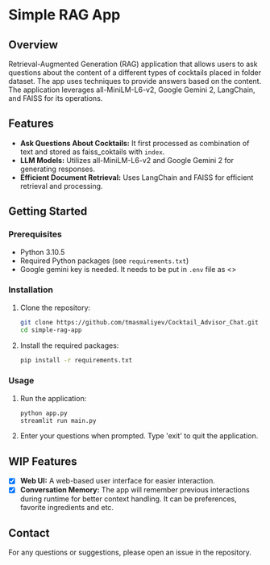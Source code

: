 # Simple RAG App

## Overview

Retrieval-Augmented Generation (RAG) application that allows users to ask questions about the content of a different types of cocktails placed in folder dataset. The app uses techniques to provide answers based on the content. The application leverages all-MiniLM-L6-v2, Google Gemini 2, LangChain, and FAISS for its operations.


## Features

- **Ask Questions About Cocktails:** It first processed as combination of text and stored as faiss_coktails with `index`.
- **LLM Models:** Utilizes all-MiniLM-L6-v2 and Google Gemini 2 for generating responses.
- **Efficient Document Retrieval:** Uses LangChain and FAISS for efficient retrieval and processing.

## Getting Started

### Prerequisites

- Python 3.10.5
- Required Python packages (see `requirements.txt`)
- Google gemini key is needed. It needs to be put in `.env` file as <<YourApiKey>>

### Installation

1. Clone the repository:
   ```bash
   git clone https://github.com/tmasmaliyev/Cocktail_Advisor_Chat.git
   cd simple-rag-app
   ```
2. Install the required packages:
   ```bash
   pip install -r requirements.txt
   ```

### Usage

1. Run the application:

   ```bash
   python app.py
   streamlit run main.py
   ```

2. Enter your questions when prompted. Type 'exit' to quit the application.

## WIP Features

- [X] **Web UI:** A web-based user interface for easier interaction.
- [X] **Conversation Memory:** The app will remember previous interactions during runtime for better context handling. It can be preferences, favorite ingredients and etc.

## Contact

For any questions or suggestions, please open an issue in the repository.